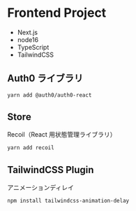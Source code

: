 # Frontend Project

- Next.js
- node16
- TypeScript
- TailwindCSS

## Auth0 ライブラリ

```bash
yarn add @auth0/auth0-react
```

## Store

Recoil（React 用状態管理ライブラリ）

```bash
yarn add recoil
```

## TailwindCSS Plugin

アニメーションディレイ

```bash
npm install tailwindcss-animation-delay
```
